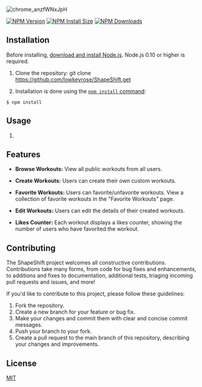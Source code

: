 ![chrome_anzfWNxJpH](https://github.com/lowkeyrose/ShapeShift/assets/134366345/d6495b99-a6ab-46f3-8b0a-b41f4536ba26)

  [![NPM Version][npm-version-image]][npm-url]
  [![NPM Install Size][npm-install-size-image]][npm-install-size-url]
  [![NPM Downloads][npm-downloads-image]][npm-downloads-url]

## Installation

Before installing, [download and install Node.js](https://nodejs.org/en/download/).
Node.js 0.10 or higher is required.

1. Clone the repository: git clone https://github.com/lowkeyrose/ShapeShift.get

2. Installation is done using the
[`npm install` command](https://docs.npmjs.com/getting-started/installing-npm-packages-locally):

```console
$ npm install
```

## Usage
1. 


## Features
  * **Browse Workouts:**
    View all public workouts from all users.

  * **Create Workouts:**
    Users can create their own custom workouts.

  * **Favorite Workouts:**
    Users can favorite/unfavorite workouts.
    View a collection of favorite workouts in the "Favorite Workouts" page.

  * **Edit Workouts:**
    Users can edit the details of their created workouts.

  * **Likes Counter:**
    Each workout displays a likes counter, showing the number of users who have favorited the workout.

## Contributing

The ShapeShift project welcomes all constructive contributions. Contributions take many forms,
from code for bug fixes and enhancements, to additions and fixes to documentation, additional
tests, triaging incoming pull requests and issues, and more!

 If you'd like to contribute to this project, please follow these guidelines:

1. Fork the repository.
2. Create a new branch for your feature or bug fix.
3. Make your changes and commit them with clear and concise commit messages.
4. Push your branch to your fork.
5. Create a pull request to the main branch of this repository, describing your changes and improvements.

## License

  [MIT](LICENSE)

[appveyor-image]: https://badgen.net/appveyor/ci/dougwilson/express/master?label=windows
[appveyor-url]: https://ci.appveyor.com/project/dougwilson/express
[coveralls-image]: https://badgen.net/coveralls/c/github/expressjs/express/master
[coveralls-url]: https://coveralls.io/r/expressjs/express?branch=master
[github-actions-ci-image]: https://badgen.net/github/checks/expressjs/express/master?label=linux
[github-actions-ci-url]: https://github.com/expressjs/express/actions/workflows/ci.yml
[npm-downloads-image]: https://badgen.net/npm/dm/express
[npm-downloads-url]: https://npmcharts.com/compare/express?minimal=true
[npm-install-size-image]: https://badgen.net/packagephobia/install/express
[npm-install-size-url]: https://packagephobia.com/result?p=express
[npm-url]: https://npmjs.org/package/express
[npm-version-image]: https://badgen.net/npm/v/express
